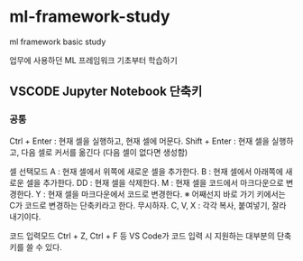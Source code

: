 # ml-framework-study
ml framework basic study

업무에 사용하던 ML 프레임워크 기초부터 학습하기

## VSCODE Jupyter Notebook 단축키

### 공통
Ctrl + Enter : 현재 셀을 실행하고, 현재 셀에 머문다.
Shift + Enter : 현재 셀을 실행하고, 다음 셀로 커서를 옮긴다 (다음 셀이 없다면 생성함)

셀 선택모드
A : 현재 셀에서 위쪽에 새로운 셀을 추가한다.
B : 현재 셀에서 아래쪽에 새로운 셀을 추가한다.
DD : 현재 셀을 삭제한다.
M : 현재 셀을 코드에서 마크다운으로 변경한다.
Y : 현재 셀을 마크다운에서 코드로 변경한다.
※ 어째선지 바로 가기 키에서는 C가 코드로 변경하는 단축키라고 한다. 무시하자.
C, V, X : 각각 복사, 붙여넣기, 잘라내기이다.

코드 입력모드
Ctrl + Z, Ctrl + F 등 VS Code가 코드 입력 시 지원하는 대부분의 단축키를 쓸 수 있다.